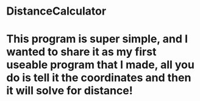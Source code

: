 # DistanceCalculator
# This program is super simple, and I wanted to share it as my first useable program that I made, all you do is tell it the coordinates and then it will solve for distance!
